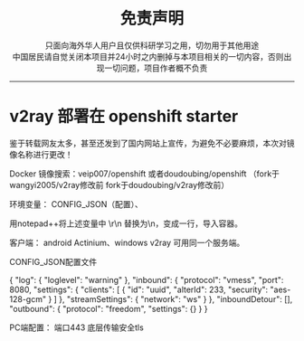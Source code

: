 
<h1 align="center"> 免责声明 </h1>


<p align="center">
只面向海外华人用户且仅供科研学习之用，切勿用于其他用途
<br>
中国居民请自觉关闭本项目并24小时之内删掉与本项目相关的一切内容，否则出现一切问题，项目作者概不负责
</p>
<hr>

 

# v2ray 部署在 openshift starter
鉴于转载网友太多，甚至还发到了国内网站上宣传，为避免不必要麻烦，本次对镜像名称进行更改！

Docker 镜像搜索：veip007/openshift     或者doudoubing/openshift
（fork于wangyi2005/v2ray修改前   fork于doudoubing/v2ray修改前）

环境变量： CONFIG_JSON（配置）、


用notepad++将上述变量中 \r\n 替换为\\n，变成一行，导入容器。

客户端： android Actinium、windows v2ray 可用同一个服务端。

CONFIG_JSON配置文件

{ "log": { "loglevel": "warning" }, "inbound": { "protocol": "vmess", "port": 8080, "settings": { "clients": [ { "id": "uuid", "alterId": 233, "security": "aes-128-gcm" } ] }, "streamSettings": { "network": "ws" } }, "inboundDetour": [], "outbound": { "protocol": "freedom", "settings": {} } }

PC端配置： 端口443 底层传输安全tls



